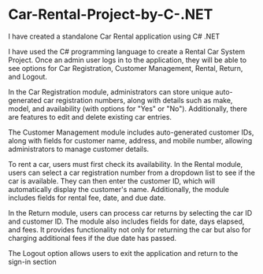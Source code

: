 # Car-Rental-Project-by-C-.NET
I have created a standalone Car Rental application using C# .NET

I have used the C# programming language to create a Rental Car System Project. Once an admin user logs in to the application, they will be able to see options for Car Registration, Customer Management, Rental, Return, and Logout.

In the Car Registration module, administrators can store unique auto-generated car registration numbers, along with details such as make, model, and availability (with options for "Yes" or "No"). Additionally, there are features to edit and delete existing car entries.

The Customer Management module includes auto-generated customer IDs, along with fields for customer name, address, and mobile number, allowing administrators to manage customer details.

To rent a car, users must first check its availability. In the Rental module, users can select a car registration number from a dropdown list to see if the car is available. They can then enter the customer ID, which will automatically display the customer's name. Additionally, the module includes fields for rental fee, date, and due date.

In the Return module, users can process car returns by selecting the car ID and customer ID. The module also includes fields for date, days elapsed, and fees. It provides functionality not only for returning the car but also for charging additional fees if the due date has passed.

The Logout option allows users to exit the application and return to the sign-in section
